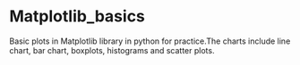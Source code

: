 # Matplotlib_basics
Basic plots in Matplotlib library in python for practice.The charts include line chart, bar chart, boxplots, histograms and scatter plots.
